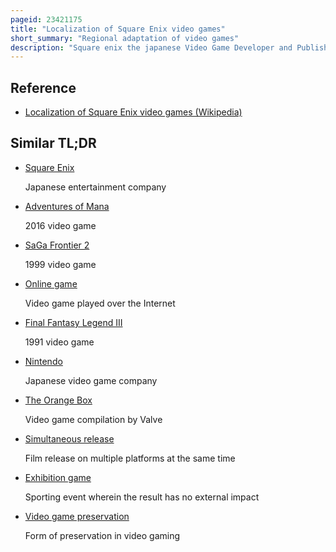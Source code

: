 ```yaml
---
pageid: 23421175
title: "Localization of Square Enix video games"
short_summary: "Regional adaptation of video games"
description: "Square enix the japanese Video Game Developer and Publisher has been translating its Games since the late 1980S for north America and the pal Region and Asia since the late 1990S. It has not always released all of its Games in all major Regions, and continues to selectively release Games even Today depending on multiple Factors such as the Viability of Platforms or the Condition of the Game itself. The Process of Localization has changed during that Time from having a one-person Team with a short Time and tight Memory Capacities to having a Team of Translators preparing simultaneous Launches in multiple Languages."
---
```


## Reference

- [Localization of Square Enix video games (Wikipedia)](https://en.wikipedia.org/?curid=23421175)

## Similar TL;DR

- [Square Enix](/tldr/en/square-enix)

  Japanese entertainment company

- [Adventures of Mana](/tldr/en/adventures-of-mana)

  2016 video game

- [SaGa Frontier 2](/tldr/en/saga-frontier-2)

  1999 video game

- [Online game](/tldr/en/online-game)

  Video game played over the Internet

- [Final Fantasy Legend III](/tldr/en/final-fantasy-legend-iii)

  1991 video game

- [Nintendo](/tldr/en/nintendo)

  Japanese video game company

- [The Orange Box](/tldr/en/the-orange-box)

  Video game compilation by Valve

- [Simultaneous release](/tldr/en/simultaneous-release)

  Film release on multiple platforms at the same time

- [Exhibition game](/tldr/en/exhibition-game)

  Sporting event wherein the result has no external impact

- [Video game preservation](/tldr/en/video-game-preservation)

  Form of preservation in video gaming
